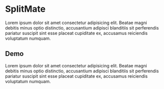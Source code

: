 # SplitMate

Lorem ipsum dolor sit amet consectetur adipisicing elit. Beatae magni debitis minus optio distinctio, accusantium adipisci blanditiis sit perferendis pariatur suscipit sint esse placeat cupiditate ex, accusamus reiciendis voluptatum numquam.

## Demo

Lorem ipsum dolor sit amet consectetur adipisicing elit. Beatae magni debitis minus optio distinctio, accusantium adipisci blanditiis sit perferendis pariatur suscipit sint esse placeat cupiditate ex, accusamus reiciendis voluptatum numquam.
